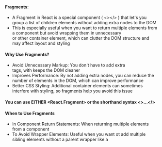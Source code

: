 #### Fragments:

* A Fragment in React is a special component ( <></> ) that let's you group a list of children elements without adding extra nodes to the DOM
* This is especially useful when you want to return multiple elements from a component but avoid wrapping them in unnecessary <div> or other container element, which can clutter the DOM structure and may affect layout and styling

#### Why Use Fragments?
* Avoid Unnecessary Markup: You don't have to add extra <div> tags, with keeps the DOM cleaner
* Improves Performance: By not adding extra nodes, you can reduce the number of elements in the DOM, which can improve performance
* Better CSS Styling: Additional container elements can sometimes interfere with styling, so fragments help you avoid this issue

#### You can use EITHER <React.Fragment> or the shorthand syntax <>...</>

#### When to Use Fragments
* In Component Return Statements: When returning multiple elements from a component
* To Avoid Wrapper Elements: Useful when you want ot add multiple sibling elements without a parent wrapper like a <div>
